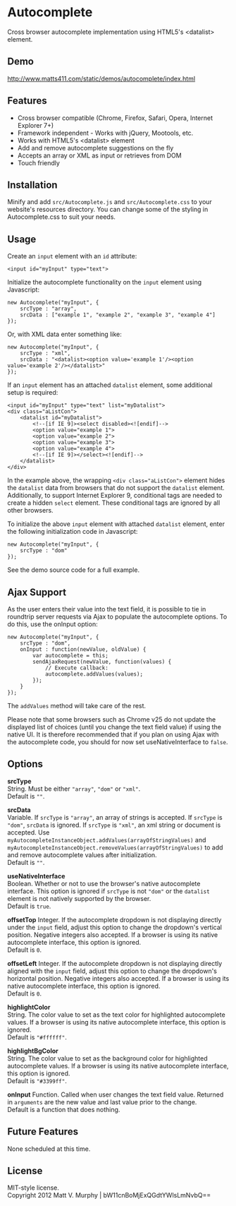Autocomplete
============

Cross browser autocomplete implementation using HTML5's &lt;datalist&gt; element.

Demo
----

http://www.matts411.com/static/demos/autocomplete/index.html

Features
--------

* Cross browser compatible (Chrome, Firefox, Safari, Opera, Internet Explorer 7+)
* Framework independent - Works with jQuery, Mootools, etc.
* Works with HTML5's &lt;datalist&gt; element
* Add and remove autocomplete suggestions on the fly
* Accepts an array or XML as input or retrieves from DOM
* Touch friendly

Installation
------------

Minify and add `src/Autocomplete.js` and `src/Autocomplete.css` to your website's 
resources directory. You can change some of the styling in Autocomplete.css to suit 
your needs.

Usage
-----

Create an `input` element with an `id` attribute:

    <input id="myInput" type="text">

Initialize the autocomplete functionality on the `input` element using Javascript:

    new Autocomplete("myInput", {
        srcType : "array", 
        srcData : ["example 1", "example 2", "example 3", "example 4"]
    });

Or, with XML data enter something like:

    new Autocomplete("myInput", {
        srcType : "xml", 
        srcData : "<datalist><option value='example 1'/><option value='example 2'/></datalist>"
    });

If an `input` element has an attached `datalist` element, some additional setup is 
required:

    <input id="myInput" type="text" list="myDatalist">
    <div class="aListCon">
        <datalist id="myDatalist">
            <!--[if IE 9]><select disabled><![endif]-->
            <option value="example 1">
            <option value="example 2">
            <option value="example 3">
            <option value="example 4">
            <!--[if IE 9]></select><![endif]-->
        </datalist>
    </div>

In the example above, the wrapping `<div class="aListCon">` element hides the `datalist` 
data from browsers that do not support the `datalist` element. Additionally, to support 
Internet Explorer 9, conditional tags are needed to create a hidden `select` element. 
These conditional tags are ignored by all other browsers.

To initialize the above `input` element with attached `datalist` element, enter the 
following initialization code in Javascript:

    new Autocomplete("myInput", {
        srcType : "dom"
    });

See the demo source code for a full example.

Ajax Support
------------

As the user enters their value into the text field, it is possible to tie in roundtrip server requests via 
Ajax to populate the autocomplete options. To do this, use the onInput option:  

    new Autocomplete("myInput", {
        srcType : "dom", 
        onInput : function(newValue, oldValue) {
            var autocomplete = this;
            sendAjaxRequest(newValue, function(values) {
                // Execute callback:
                autocomplete.addValues(values);
            });
        }
    });

The `addValues` method will take care of the rest.  

Please note that some browsers such as Chrome v25 do not update the displayed list of choices (until you 
change the text field value) if using the native UI. It is therefore recommended that if you plan on using 
Ajax with the autocomplete code, you should for now set useNativeInterface to `false`.

Options
-------

**srcType**  
String. Must be either `"array"`, `"dom"` or `"xml"`.  
Default is `""`.

**srcData**  
Variable. If `srcType` is `"array"`, an array of strings is accepted. If `srcType` is `"dom"`, `srcData` 
is ignored. If `srcType` is `"xml"`, an xml string or document is accepted. Use 
`myAutocompleteInstanceObject.addValues(arrayOfStringValues)` and 
`myAutocompleteInstanceObject.removeValues(arrayOfStringValues)` to add and remove autocomplete values 
after initialization.  
Default is `""`.

**useNativeInterface**  
Boolean. Whether or not to use the browser's native autocomplete interface. This option is ignored if 
`srcType` is not `"dom"` or the `datalist` element is not natively supported by the browser.  
Default is `true`.

**offsetTop**
Integer. If the autocomplete dropdown is not displaying directly under the `input` field, adjust this 
option to change the dropdown's vertical position. Negative integers also accepted. If a browser is using 
its native autocomplete interface, this option is ignored.  
Default is `0`.

**offsetLeft**
Integer. If the autocomplete dropdown is not displaying directly aligned with the `input` field, adjust 
this option to change the dropdown's horizontal position. Negative integers also accepted. If a browser is 
using its native autocomplete interface, this option is ignored.  
Default is `0`.

**highlightColor**  
String. The color value to set as the text color for highlighted autocomplete values. If a browser is using 
its native autocomplete interface, this option is ignored.  
Default is `"#ffffff"`.

**highlightBgColor**  
String. The color value to set as the background color for highlighted autocomplete values. If a browser is 
using its native autocomplete interface, this option is ignored.  
Default is `"#3399ff"`.

**onInput**
Function. Called when user changes the text field value. Returned in `arguments` are the new value and last 
value prior to the change.  
Default is a function that does nothing.

Future Features
---------------

None scheduled at this time.

License
-------

MIT-style license.  
Copyright 2012 Matt V. Murphy | bW11cnBoMjExQGdtYWlsLmNvbQ==
